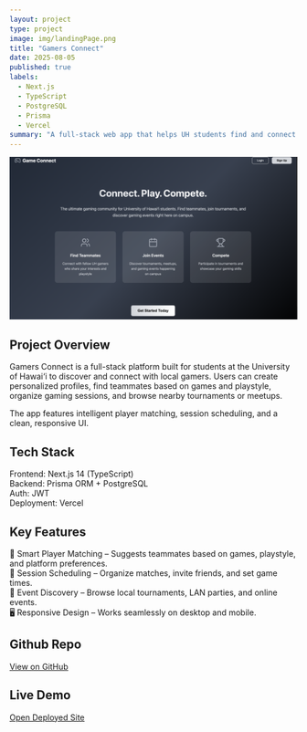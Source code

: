 ```yaml
---
layout: project
type: project
image: img/landingPage.png
title: "Gamers Connect"
date: 2025-08-05
published: true
labels:
  - Next.js
  - TypeScript
  - PostgreSQL
  - Prisma
  - Vercel
summary: "A full-stack web app that helps UH students find and connect with local gamers through matchmaking, sessions, and events."
---
```



  <img src="../img/landingPage.png" width="800" heigh="800">

## Project Overview

Gamers Connect is a full-stack platform built for students at the University of Hawai‘i to discover and connect with local gamers. Users can create personalized profiles, find teammates based on games and playstyle, organize gaming sessions, and browse nearby tournaments or meetups.

The app features intelligent player matching, session scheduling, and a clean, responsive UI.

## Tech Stack

Frontend: Next.js 14 (TypeScript)<br>
Backend: Prisma ORM + PostgreSQL<br>
Auth: JWT<br>
Deployment: Vercel

## Key Features

🎯 Smart Player Matching – Suggests teammates based on games, playstyle, and platform preferences.<br>
📅 Session Scheduling – Organize matches, invite friends, and set game times.<br>
📍 Event Discovery – Browse local tournaments, LAN parties, and online events.<br>
🖥 Responsive Design – Works seamlessly on desktop and mobile.

## Github Repo

[View on GitHub](https://github.com/gamers-connect/gamers-connect)

## Live Demo

[Open Deployed Site](https://uh-gamers-connect.vercel.app/)
